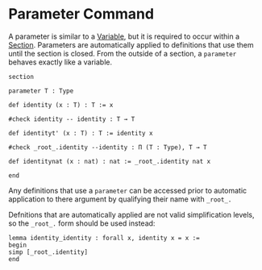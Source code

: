 # Parameter Command

A parameter is similar to a [Variable](Variable.md), but it is required to occur within a [Section](TODO). Parameters are automatically applied to definitions that use them until the section is closed. From the outside of a section, a `parameter` behaves exactly like a variable. 

```lean
section

parameter T : Type

def identity (x : T) : T := x

#check identity -- identity : T → T

def identityt' (x : T) : T := identity x

#check _root_.identity --identity : Π (T : Type), T → T

def identitynat (x : nat) : nat := _root_.identity nat x

end
```

Any definitions that use a `parameter` can be accessed prior to automatic application to there argument by qualifying their name with `_root_.`

Defnitions that are automatically applied are not valid simplification levels, so the `_root_.` form should be used instead:

```lean
lemma identity_identity : forall x, identity x = x :=
begin
simp [_root_.identity]
end
```